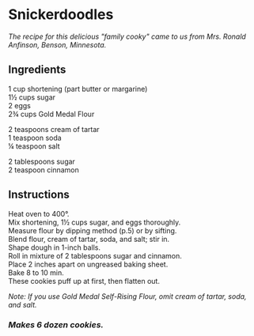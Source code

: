 # Snickerdoodles

*The recipe for this delicious "family cooky" came to us from Mrs. Ronald Anfinson, Benson, Minnesota.*

## Ingredients
1 cup shortening (part butter or margarine)  
1&frac12; cups sugar  
2 eggs  
2&frac34; cups Gold Medal Flour  

2 teaspoons cream of tartar  
1 teaspoon soda  
&frac14; teaspoon salt  

2 tablespoons sugar  
2 teaspoon cinnamon  

## Instructions
Heat oven to 400&deg;.  
Mix shortening, 1&frac12; cups sugar, and eggs thoroughly.  
Measure flour by dipping method (p.5) or by sifting.  
Blend flour, cream of tartar, soda, and salt; stir in.  
Shape dough in 1-inch balls.  
Roll in mixture of 2 tablespoons sugar and cinnamon.  
Place 2 inches apart on ungreased baking sheet.  
Bake 8 to 10 min.  
These cookies puff up at first, then flatten out.  

*Note:*
*If you use Gold Medal Self-Rising Flour, omit cream of tartar, soda, and salt.*

### *Makes 6 dozen cookies.*
